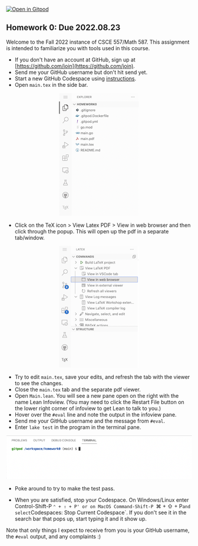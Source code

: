 [![Open in Gitpod](https://gitpod.io/button/open-in-gitpod.svg)](https://gitpod.io/#https://github.com/UofSC-Fall-2022-Math-587-001/homework0)

## Homework 0: Due 2022.08.23

Welcome to the Fall 2022 instance of CSCE 557/Math 587. This assignment is intended to
familiarize you with tools used in this course.

- If you don't have an account at GitHub, sign up at [https://github.com/join](https://github.com/join).
- Send me your GitHub username but don't hit send yet.
- Start a new GitHub Codespace using [instructions](https://docs.github.com/en/codespaces/getting-started/quickstart).
- Open `main.tex` in the side bar.

<p align="center">
  <img src="images/side_bar.png">
</p>

- Click on the TeX icon > View Latex PDF > View in web browser and then click through the popup. This
will open up the pdf in a separate tab/window.

<p align="center">
  <img src="images/pdf_viewer.png">
</p>

- Try to edit `main.tex`, save your edits, and refresh the tab with the viewer to see the changes.
- Close the `main.tex` tab and the separate pdf viewer.
- Open `Main.lean`. You will see a new pane open on the right with the name Lean Infoview.
(You may need to click the Restart File button on the lower right corner of infoview to get
Lean to talk to you.)
- Hover over the `#eval` line and note the output in the infoview pane.
- Send me your GitHub username and the message from `#eval`.
- Enter `lake test` in the program in the terminal pane.

<p align="center">
  <img src="images/terminal.png">
</p>

- Poke around to try to make the test pass.

- When you are satisfied, stop your Codespace. On Windows/Linux enter Control-Shift-P `⌃ + ⇧ + P'
or on MacOS Command-Shift-P `⌘ + ⇧ + P` and select `Codespaces:  Stop Current Codespace`. If
you don't see it in the search bar that pops up, start typing it and it show up.

Note that only things I expect to receive from you is your GitHub username, the `#eval` output, and any complaints :)

